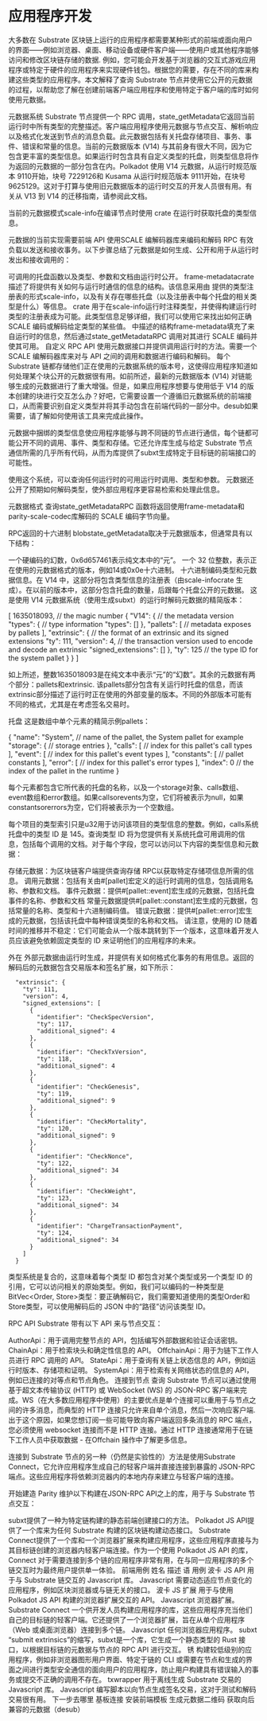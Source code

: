 # 应用程序开发

大多数在 Substrate 区块链上运行的应用程序都需要某种形式的前端或面向用户的界面——例如浏览器、桌面、移动设备或硬件客户端——使用户或其他程序能够访问和修改区块链存储的数据. 例如，您可能会开发基于浏览器的交互式游戏应用程序或特定于硬件的应用程序来实现硬件钱包。根据您的需要，存在不同的库来构建这些类型的应用程序。本文解释了查询 Substrate 节点并使用它公开的元数据的过程，以帮助您了解在创建前端客户端应用程序和使用特定于客户端的库时如何使用元数据。

元数据系统
Substrate 节点提供一个 RPC 调用，state_getMetadata它返回当前运行时中所有类型的完整描述。客户端应用程序使用元数据与节点交互、解析响应以及格式化发送到节点的消息负载。此元数据包括有关托盘存储项目、事务、事件、错误和常量的信息。当前的元数据版本 (V14) 与其前身有很大不同，因为它包含更丰富的类型信息。如果运行时包含具有自定义类型的托盘，则类型信息将作为返回的元数据的一部分包含在内。Polkadot 使用 V14 元数据，从运行时规范版本 9110开始，块号 7229126和 Kusama 从运行时规范版本 9111开始，在块号 9625129。这对于打算与使用旧元数据版本的运行时交互的开发人员很有用。有关从 V13 到 V14 的迁移指南，请参阅此文档。

当前的元数据模式scale-info在编译节点时使用 crate 在运行时获取托盘的类型信息。

元数据的当前实现需要前端 API 使用SCALE 编解码器库来编码和解码 RPC 有效负载以发送和接收事务。以下步骤总结了元数据是如何生成、公开和用于从运行时发出和接收调用的：

可调用的托盘函数以及类型、参数和文档由运行时公开。
frame-metadatacrate 描述了将提供有关如何与运行时通信的信息的结构。该信息采用由 提供的类型注册表的形式scale-info，以及有关存在哪些托盘（以及注册表中每个托盘的相关类型是什么）等信息。
crate 用于在scale-info运行时注释类型，并使得构建运行时类型的注册表成为可能。此类型信息足够详细，我们可以使用它来找出如何正确 SCALE 编码或解码给定类型的某些值。
中描述的结构frame-metadata填充了来自运行时的信息，然后通过state_getMetadataRPC 调用对其进行 SCALE 编码并使其可用。
自定义 RPC API 使用元数据接口并提供调用运行时的方法。需要一个 SCALE 编解码器库来对与 API 之间的调用和数据进行编码和解码。
每个 Substrate 链都存储他们正在使用的元数据系统的版本号，这使得应用程序知道如何处理某个块公开的元数据很有用。如前所述，最新的元数据版本 (V14) 对链能够生成的元数据进行了重大增强。但是，如果应用程序想要与使用低于 V14 的版本创建的块进行交互怎么办？好吧，它需要设置一个遵循旧元数据系统的前端接口，从而需要识别自定义类型并将其手动包含在前端代码的一部分中。desub如果需要，请了解如何使用该工具来完成此操作。

元数据中捆绑的类型信息使应用程序能够与跨不同链的节点进行通信，每个链都可能公开不同的调用、事件、类型和存储。它还允许库生成与给定 Substrate 节点通信所需的几乎所有代码，从而为库提供了subxt生成特定于目标链的前端接口的可能性。

使用这个系统，可以查询任何运行时的可用运行时调用、类型和参数。
元数据还公开了预期如何解码类型，使外部应用程序更容易检索和处理此信息。

元数据格式
查询state_getMetadataRPC 函数将返回使用frame-metadata和parity-scale-codec库解码的 SCALE 编码字节向量。

RPC返回的十六进制 blobstate_getMetadata取决于元数据版本，但通常具有以下结构：

一个硬编码的幻数，0x6d657461表示纯文本中的“元”。
一个 32 位整数，表示正在使用的元数据格式的版本，例如14或0x0e十六进制。
十六进制编码类型和元数据信息。在 V14 中，这部分将包含类型信息的注册表（由scale-infocrate 生成）。在以前的版本中，这部分包含托盘的数量，后跟每个托盘公开的元数据。
这是使用 V14 元数据系统（使用生成subxt）的运行时解码元数据的精简版本：

[
  1635018093, // the magic number
  {
    "V14": {
      // the metadata version
      "types": {
        // type information
        "types": []
      },
      "pallets": [
        // metadata exposes by pallets
      ],
      "extrinsic": {
        // the format of an extrinsic  and its signed extensions
        "ty": 111,
        "version": 4, // the transaction version used to encode and decode an extrinsic
        "signed_extensions": []
      },
      "ty": 125 // the type ID for the system pallet
    }
  }
]

如上所述，整数1635018093是在纯文本中表示“元”的“幻数”。其余的元数据有两个部分：pallets和extrinsic. 该pallets部分包含有关运行时托盘的信息，而该extrinsic部分描述了运行时正在使用的外部变量的版本。不同的外部版本可能有不同的格式，尤其是在考虑签名交易时。

托盘
这是数组中单个元素的精简示例pallets：

{
  "name": "System", // name of the pallet, the System pallet for example
  "storage": {
    // storage entries
  },
  "calls": [
    // index for this pallet's call types
  ],
  "event": [
    // index for this pallet's event types
  ],
  "constants": [
    // pallet constants
  ],
  "error": [
    // index for this pallet's error types
  ],
  "index": 0 // the index of the pallet in the runtime
}

每个元素都包含它所代表的托盘的名称，以及一个storage对象、calls数组、event数组和error数组。如果callsorevents为空，它们将被表示为null，如果constantsorerrors为空，它们将被表示为一个空数组。

每个项目的类型索引只是u32用于访问该项目的类型信息的整数。例如，calls系统托盘中的类型 ID 是 145。查询类型 ID 将为您提供有关系统托盘可用调用的信息，包括每个调用的文档。对于每个字段，您可以访问以下内容的类型信息和元数据：

存储元数据：为区块链客户端提供查询存储 RPC以获取特定存储项信息所需的信息。
调用元数据：包括有关由#[pallet]宏定义的运行时调用的信息，包括调用名称、参数和文档。
事件元数据：提供#[pallet::event]宏生成的元数据，包括托盘事件的名称、参数和文档
常量元数据提供#[pallet::constant]宏生成的元数据，包括常量的名称、类型和十六进制编码值。
错误元数据：提供#[pallet::error]宏生成的元数据，包括该托盘中每种错误类型的名称和文档。
请注意，使用的 ID 随着时间的推移并不稳定：它们可能会从一个版本跳转到下一个版本，这意味着开发人员应该避免依赖固定类型的 ID 来证明他们的应用程序的未来。

外在
外部元数据由运行时生成，并提供有关如何格式化事务的有用信息。返回的解码后的元数据包含交易版本和签名扩展，如下所示：

      "extrinsic": {
        "ty": 111,
        "version": 4,
        "signed_extensions": [
          {
            "identifier": "CheckSpecVersion",
            "ty": 117,
            "additional_signed": 4
          },
          {
            "identifier": "CheckTxVersion",
            "ty": 118,
            "additional_signed": 4
          },
          {
            "identifier": "CheckGenesis",
            "ty": 119,
            "additional_signed": 9
          },
          {
            "identifier": "CheckMortality",
            "ty": 120,
            "additional_signed": 9
          },
          {
            "identifier": "CheckNonce",
            "ty": 122,
            "additional_signed": 34
          },
          {
            "identifier": "CheckWeight",
            "ty": 123,
            "additional_signed": 34
          },
          {
            "identifier": "ChargeTransactionPayment",
            "ty": 124,
            "additional_signed": 34
          }
        ]
      }

类型系统是复合的，这意味着每个类型 ID 都包含对某个类型或另一个类型 ID 的引用，它可以访问相关的原始类型。例如，我们可以编码的一种类型是BitVec<Order, Store>类型：要正确解码它，我们需要知道使用的类型Order和Store类型，可以使用解码后的 JSON 中的“路径”访问该类型 ID。

RPC API
Substrate 带有以下 API 来与节点交互：

AuthorApi：用于调用完整节点的 API，包括编写外部数据和验证会话密钥。
ChainApi：用于检索块头和确定性信息的 API。
OffchainApi：用于为链下工作人员进行 RPC 调用的 API。
StateApi：用于查询有关链上状态信息的 API，例如运行时版本、存储项和证明。
SystemApi：用于检索有关网络状态的信息的 API，例如已连接的对等点和节点角色。
连接到节点
查询 Substrate 节点可以通过使用基于超文本传输​​协议 (HTTP) 或 WebSocket (WS) 的 JSON-RPC 客户端来完成。WS（在大多数应用程序中使用）的主要优点是单个连接可以重用于与节点之间的许多消息，而典型的 HTTP 连接只允许来自单个消息，然后一次响应客户端. 出于这个原因，如果您想订阅一些可能导致向客户端返回多条消息的 RPC 端点，您必须使用 websocket 连接而不是 HTTP 连接。通过 HTTP 连接通常用于在链下工作人员中获取数据 - 在Offchain 操作中了解更多信息。

连接到 Substrate 节点的另一种（仍然是实验性的）方法是使用Substrate Connect，它允许应用程序生成自己的轻客户端并直接连接到暴露的 JSON-RPC 端点。这些应用程序将依赖浏览器内的本地内存来建立与轻客户端的连接。

开始建造
Parity 维护以下构建在JSON-RPC API之上的库，用于与 Substrate 节点交互：

subxt提供了一种为特定链构建的静态前端创建接口的方法。
Polkadot JS API提供了一个库来为任何 Substrate 构建的区块链构建动态接口。
Substrate Connect提供了一个库和一个浏览器扩展来构建应用程序，这些应用程序直接与为其目标链创建的浏览器内轻客户端连接。作为一个使用 Polkadot JS API 的库，Connect 对于需要连接到多个链的应用程序非常有用，在与同一应用程序的多个链交互时为最终用户提供单一体验。
前端用例
姓名	描述	语	用例
波卡 JS API	用于与 Substrate 链交互的 Javascript 库。	Javascript	需要动态适应节点变化的应用程序，例如区块浏览器或与链无关的接口。
波卡 JS 扩展	用于与使用 Polkadot JS API 构建的浏览器扩展交互的 API。	Javascript	浏览器扩展。
Substrate Connect	一个供开发人员构建应用程序的库，这些应用程序充当他们自己的目标链的轻客户端。它还提供了一个浏览器扩展，旨在从单个应用程序（Web 或桌面浏览器）连接到多个链。	Javascript	任何浏览器应用程序。
subxt	“submit extrinsics”的缩写，subxt是一个库，它生成一个静态类型的 Rust 接口，以根据目标链的元数据与节点的 RPC API 进行交互。	锈	构建较低级别的应用程序，例如非浏览器图形用户界面、特定于链的 CLI 或需要在节点和生成的界面之间进行类型安全通信的面向用户的应用程序，防止用户构建具有错误输入的事务或提交不正确的调用不存在。
txwrapper	用于离线生成 Substrate 交易的 Javascript 库。	Javascript	编写脚本以向节点生成签名交易，这对于测试和解码交易很有用。
下一步去哪里
基板连接
安装前端模板
生成元数据二维码
获取向后兼容的元数据（desub）